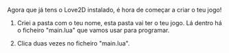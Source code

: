 
Agora que já tens o Love2D instalado, é hora de começar a criar o teu jogo!

1. Criei a pasta com o teu nome, esta pasta vai ter o teu jogo. 
Lá dentro há o ficheiro "main.lua" que vamos usar para programar.

2. Clica duas vezes no ficheiro "main.lua".